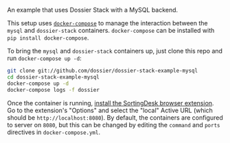 An example that uses Dossier Stack with a MySQL backend.

This setup uses
[`docker-compose`](https://docs.docker.com/compose/)
to manage the interaction between the `mysql` and `dossier-stack` containers.
`docker-compose` can be installed with `pip install docker-compose`.

To bring the `mysql` and `dossier-stack` containers up, just clone this repo
and run `docker-compose up -d`:

```bash
git clone git://github.com/dossier/dossier-stack-example-mysql
cd dossier-stack-example-mysql
docker-compose up -d
docker-compose logs -f dossier
```

Once the container is running,
[install the SortingDesk browser extension](https://chrome.google.com/webstore/detail/sorting-desk/ikcaehokdafneaiojndpmfbimilmlnid?hl=en-US).
Go to the extension's "Options" and select the "local" Active URL (which should
be `http://localhost:8080`). By default, the containers are configured to
server on `8080`, but this can be changed by editing the `command` and `ports`
directives in `docker-compose.yml`.

